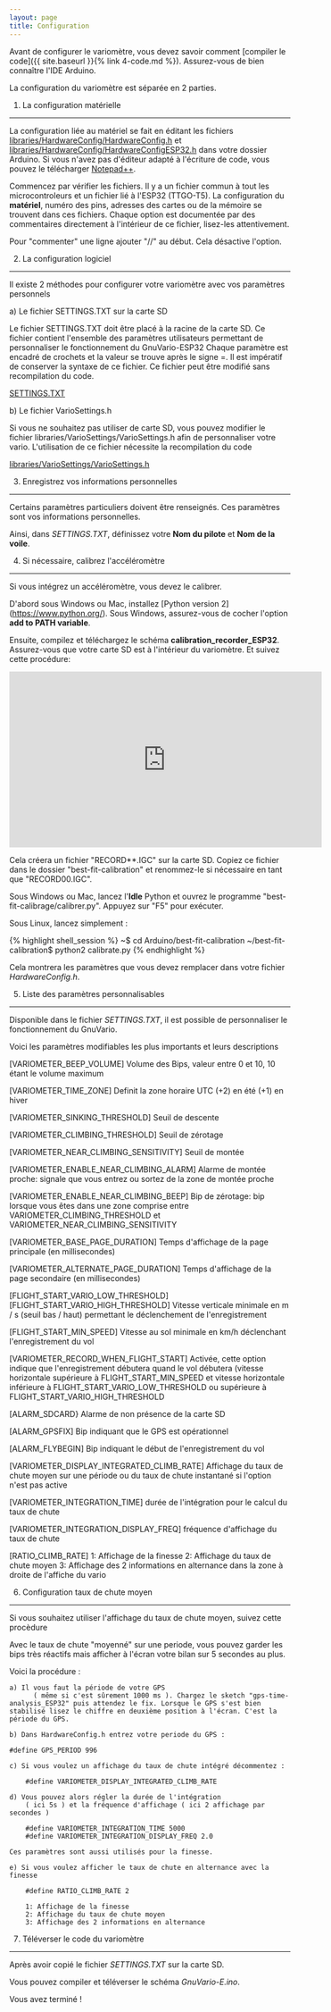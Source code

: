 ```yaml
---
layout: page
title: Configuration
---
```


Avant de configurer le variomètre, vous devez savoir comment [compiler le code]({{ site.baseurl }}{% link 4-code.md %}). Assurez-vous de bien connaître l'IDE Arduino.

La configuration du variomètre est séparée en 2 parties.

1) La configuration matérielle
--------------------------------------

La configuration liée au matériel se fait en éditant les fichiers [libraries/HardwareConfig/HardwareConfig.h](https://github.com/jpg63/Gnuvario_for_TTGO-T5/blob/master/Sources/Stable%20Code/libraries/HardwareConfig/HardwareConfig.h) et [libraries/HardwareConfig/HardwareConfigESP32.h](https://github.com/jpg63/Gnuvario_for_TTGO-T5/blob/master/Sources/Stable%20Code/libraries/HardwareConfig/HardwareConfigESP32.h) dans votre dossier Arduino. Si vous n'avez pas d'éditeur adapté à l'écriture de code, vous pouvez le télécharger [Notepad++](https://notepad-plus-plus.org/).

Commencez par vérifier les fichiers. Il y a un fichier commun à tout les microcontroleurs et un fichier lié à l'ESP32 (TTGO-T5). La configuration du **matériel**, numéro des pins, adresses des cartes ou de la mémoire se trouvent dans ces fichiers. Chaque option est documentée par des commentaires directement à l'intérieur de ce fichier, lisez-les attentivement.

Pour "commenter" une ligne ajouter "//" au début. Cela désactive l'option.


2) La configuration logiciel
--------------------------------------

Il existe 2 méthodes pour configurer votre variomètre avec vos paramètres personnels

a) Le fichier SETTINGS.TXT sur la carte SD

Le fichier SETTINGS.TXT doit être placé à la racine de la carte SD. Ce fichier contient l'ensemble des paramètres utilisateurs permettant de personnaliser le fonctionnement du GnuVario-ESP32
Chaque paramètre est encadré de crochets et la valeur se trouve après le signe =. Il est impératif de conserver la syntaxe de ce fichier. Ce fichier peut être modifié sans recompilation du code.

[SETTINGS.TXT](https://github.com/jpg63/Gnuvario_for_TTGO-T5/blob/master/Sources/Stable%20Code/Gnuvario-E/SETTINGS.TXT)

b) Le fichier VarioSettings.h

Si vous ne souhaitez pas utiliser de carte SD, vous pouvez modifier le fichier libraries/VarioSettings/VarioSettings.h afin de personnaliser votre vario. L'utilisation de ce fichier nécessite la recompilation du code

[libraries/VarioSettings/VarioSettings.h](https://github.com/jpg63/Gnuvario_for_TTGO-T5/blob/master/Sources/Stable%20Code/libraries/VarioSettings/VarioSettings.h)


3) Enregistrez vos informations personnelles
----------------------------------

Certains paramètres particuliers doivent être renseignés. Ces paramètres sont vos informations personnelles. 

Ainsi, dans *SETTINGS.TXT*, définissez votre **Nom du pilote** et **Nom de la voile**.


4) Si nécessaire, calibrez l'accéléromètre
----------------------------------------

Si vous intégrez un accéléromètre, vous devez le calibrer.

D'abord sous Windows ou Mac, installez [Python version 2] (https://www.python.org/). Sous Windows, assurez-vous de cocher l'option **add to PATH variable**.

Ensuite, compilez et téléchargez le schéma **calibration_recorder_ESP32**. Assurez-vous que votre carte SD est à l'intérieur du variomètre. Et suivez cette procédure:

<iframe width="560" height="315" src="https://www.youtube.com/embed/6yxoZcxxzVY" frameborder="0" allow="autoplay; encrypted-media" allowfullscreen></iframe>

Cela créera un fichier "RECORD**.IGC" sur la carte SD. Copiez ce fichier dans le dossier "best-fit-calibration" et renommez-le si nécessaire en tant que "RECORD00.IGC".

Sous Windows ou Mac, lancez l'**Idle** Python et ouvrez le programme "best-fit-calibrage/calibrer.py". Appuyez sur "F5" pour exécuter.

Sous Linux, lancez simplement :

{% highlight shell_session %}
~$ cd Arduino/best-fit-calibration
~/best-fit-calibration$ python2 calibrate.py
{% endhighlight %}

Cela montrera les paramètres que vous devez remplacer dans votre fichier *HardwareConfig.h*.

5) Liste des paramètres personnalisables
-----------------------------

Disponible dans le fichier *SETTINGS.TXT*, il est possible de personnaliser le fonctionnement du GnuVario.

Voici les paramètres modifiables les plus importants et leurs descriptions

[VARIOMETER_BEEP_VOLUME]
Volume des Bips, valeur entre 0 et 10, 10 étant le volume maximum

[VARIOMETER_TIME_ZONE] 
Definit la zone horaire UTC (+2) en été (+1) en hiver 

[VARIOMETER_SINKING_THRESHOLD] 
Seuil de descente

[VARIOMETER_CLIMBING_THRESHOLD] 
Seuil de zérotage

[VARIOMETER_NEAR_CLIMBING_SENSITIVITY]
Seuil de montée

[VARIOMETER_ENABLE_NEAR_CLIMBING_ALARM]
Alarme de montée proche: signale que vous entrez ou sortez de la zone de montée proche

[VARIOMETER_ENABLE_NEAR_CLIMBING_BEEP]
Bip de zérotage: bip lorsque vous êtes dans une zone comprise entre VARIOMETER_CLIMBING_THRESHOLD et VARIOMETER_NEAR_CLIMBING_SENSITIVITY

[VARIOMETER_BASE_PAGE_DURATION] 
Temps d'affichage de la page principale (en millisecondes)

[VARIOMETER_ALTERNATE_PAGE_DURATION] 
Temps d'affichage de la page secondaire (en millisecondes)

[FLIGHT_START_VARIO_LOW_THRESHOLD]
[FLIGHT_START_VARIO_HIGH_THRESHOLD]
Vitesse verticale minimale en m / s (seuil bas / haut) permettant le déclenchement de l'enregistrement

[FLIGHT_START_MIN_SPEED]
Vitesse au sol minimale en km/h déclenchant l'enregistrement du vol

[VARIOMETER_RECORD_WHEN_FLIGHT_START]
Activée, cette option indique que l'enregistrement débutera quand le vol débutera (vitesse horizontale supérieure à FLIGHT_START_MIN_SPEED et vitesse horizontale inférieure à FLIGHT_START_VARIO_LOW_THRESHOLD ou supérieure à FLIGHT_START_VARIO_HIGH_THRESHOLD  

[ALARM_SDCARD}
Alarme de non présence de la carte SD

[ALARM_GPSFIX]
Bip indiquant que le GPS est opérationnel

[ALARM_FLYBEGIN]
Bip indiquant le début de l'enregistrement du vol

[VARIOMETER_DISPLAY_INTEGRATED_CLIMB_RATE]
Affichage du taux de chute moyen sur une période ou du taux de chute instantané si l'option n'est pas active

[VARIOMETER_INTEGRATION_TIME]
durée de l'intégration pour le calcul du taux de chute

[VARIOMETER_INTEGRATION_DISPLAY_FREQ]
fréquence d'affichage du taux de chute

[RATIO_CLIMB_RATE]
		1: Affichage de la finesse
		2: Affichage du taux de chute moyen
		3: Affichage des 2 informations en alternance dans la zone à droite de l'affiche du vario

6) Configuration taux de chute moyen
-----------------------------

Si vous souhaitez utiliser l'affichage du taux de chute moyen, suivez cette procèdure

Avec le taux de chute "moyenné" sur une periode, vous pouvez garder les bips très réactifs mais afficher à l'écran votre bilan sur 5 secondes au plus.

Voici la procédure :

    a) Il vous faut la période de votre GPS 
		  ( même si c'est sûrement 1000 ms ). Chargez le sketch "gps-time-analysis_ESP32" puis attendez le fix. Lorsque le GPS s'est bien stabilisé lisez le chiffre en deuxième position à l'écran. C'est la période du GPS.

    b) Dans HardwareConfig.h entrez votre periode du GPS :

    #define GPS_PERIOD 996 

	c) Si vous voulez un affichage du taux de chute intégré décommentez :

		#define VARIOMETER_DISPLAY_INTEGRATED_CLIMB_RATE

	d) Vous pouvez alors régler la durée de l'intégration 
	    ( ici 5s ) et la fréquence d'affichage ( ici 2 affichage par secondes )

		#define VARIOMETER_INTEGRATION_TIME 5000
		#define VARIOMETER_INTEGRATION_DISPLAY_FREQ 2.0

	Ces paramètres sont aussi utilisés pour la finesse.

	e) Si vous voulez afficher le taux de chute en alternance avec la finesse

		#define RATIO_CLIMB_RATE 2

		1: Affichage de la finesse
		2: Affichage du taux de chute moyen
		3: Affichage des 2 informations en alternance 


7) Téléverser le code du variomètre
-----------------------------

Après avoir copié le fichier *SETTINGS.TXT* sur la carte SD. 

Vous pouvez compiler et téléverser le schéma *GnuVario-E.ino*.

Vous avez terminé !















